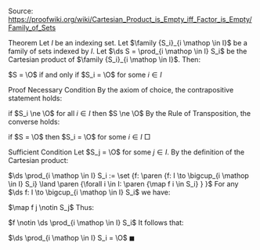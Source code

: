 # 

Source: https://proofwiki.org/wiki/Cartesian_Product_is_Empty_iff_Factor_is_Empty/Family_of_Sets



Theorem
Let $I$ be an indexing set.
Let $\family {S_i}_{i \mathop \in I}$ be a family of sets indexed by $I$.
Let $\ds S = \prod_{i \mathop \in I} S_i$ be the Cartesian product of $\family {S_i}_{i \mathop \in I}$.
Then:

$S = \O$  if and only if $S_i = \O$ for some $i \in I$


Proof
Necessary Condition
By the axiom of choice, the contrapositive statement holds:

if $S_i \ne \O$ for all $i \in I$ then $S \ne \O$
By the Rule of Transposition, the converse holds:

if $S = \O$  then $S_i = \O$ for some $i \in I$
$\Box$


Sufficient Condition
Let $S_j = \O$ for some $j \in I$.
By the definition of the Cartesian product:

$\ds \prod_{i \mathop \in I} S_i := \set {f: \paren {f: I \to \bigcup_{i \mathop \in I} S_i} \land \paren {\forall i \in I: \paren {\map f i \in S_i} } }$
For any $\ds f: I \to \bigcup_{i \mathop \in I} S_i$ we have:

$\map f j \notin S_j$
Thus:

$f \notin \ds \prod_{i \mathop \in I} S_i$
It follows that:

$\ds \prod_{i \mathop \in I} S_i = \O$
$\blacksquare$





